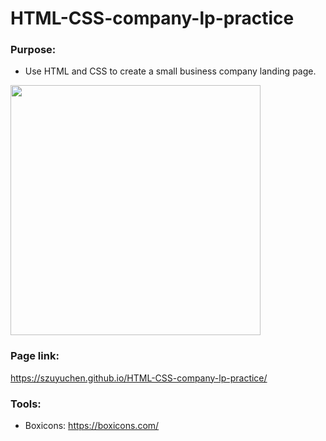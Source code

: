 # HTML-CSS-company-lp-practice

### Purpose: 

- Use HTML and CSS to create a small business company landing page.

<img src="" width=400>

### Page link:

https://szuyuchen.github.io/HTML-CSS-company-lp-practice/

### Tools:

- Boxicons: https://boxicons.com/
